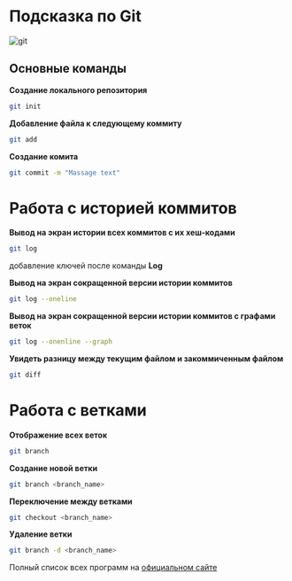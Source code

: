 # Подсказка по Git
![git](https://cdn-icons-png.flaticon.com/512/25/25231.png)

## Основные команды
**Создание локального репозитория**
```sh
git init
```

**Добавление файла к следующему коммиту**
```sh
git add
```

**Создание комита**
```sh
git commit -m "Massage text"
```
# Работа с историей коммитов

**Вывод на экран истории всех коммитов с их хеш-кодами**
```sh
git log
```
добавление ключей после команды __Log__

**Вывод на экран сокращенной версии истории коммитов**
```sh
git log --oneline
```

**Вывод на экран сокращенной версии истории коммитов с графами веток**
```sh
git log --onenline --graph
```

**Увидеть разницу между текущим файлом и закоммиченным файлом**
```sh
git diff
```
# Работа с ветками
**Отображение всех веток**
```sh
git branch
```

**Создание новой ветки**
```sh
git branch <branch_name>
```
**Переключение между ветками**
```sh
git checkout <branch_name> 
```
**Удаление ветки**
```sh
git branch -d <branch_name>
```

Полный список всех программ на [официальном сайте](https://git-scm.com/book/ru/v2 )